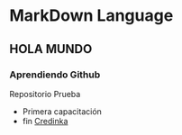 ﻿# MarkDown Language
## HOLA MUNDO
### Aprendiendo Github
Repositorio Prueba
 * Primera capacitación
 * fin 
[Credinka](http://www.credinka.com)
 
